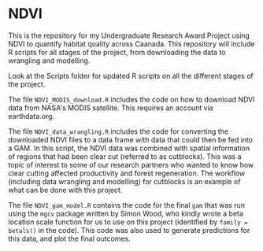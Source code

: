 # NDVI
This is the repository for my Undergraduate Research Award Project using NDVI to quantify 
habitat quality across Caanada. This repository will include R scripts for all stages of the project, 
from downloading the data to wrangling and modelling. 

Look at the Scripts folder for updated R scripts on all the different stages of the project. 

The file `NDVI_MODIS_download.R` includes the code on how to download NDVI data from NASA's MODIS
satellite. This requires an account via earthdata.org.

The file `NDVI_data_wrangling.R` includes the code for converting the downloaded NDVI files to
a data frame with data that could then be fed into a GAM. In this script, the NDVI data was combined with
spatial information of regions that had been clear cut (referred to as cutblocks). This was a topic of
interest to some of our research partners who wanted to know how clear cutting affected productivity and 
forest regeneration. The workflow (including data wrangling and modelling) for cutblocks is an example of  
what can be done with this project.

The file `NDVI_gam_model.R` contains the code for the final `gam` that was run using the `mgcv` package
written by Simon Wood, who kindly wrote a beta location scale function for us to use on this project
(identified by `family = betals()` in the code). This code was also used to generate predictions for this
data, and plot the final outcomes. 
